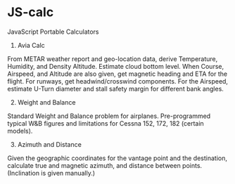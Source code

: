 # JS-calc
JavaScript Portable Calculators

1. Avia Calc

From METAR weather report and geo-location data, derive Temperature, Humidity, and Density Altitude. Estimate cloud bottom level.
When Course, Airspeed, and Altitude are also given, get magnetic heading and ETA for the flight. For runways, get headwind/crosswind components.
For the Airspeed, estimate U-Turn diameter and stall safety margin for different bank angles.

2. Weight and Balance

Standard Weight and Balance problem for airplanes. Pre-programmed typical W&B figures and limitations for Cessna 152, 172, 182 (certain models).

3. Azimuth and Distance

Given the geographic coordinates for the vantage point and the destination, calculate true and magnetic azimuth, and distance between points.
(Inclination is given manually.)

